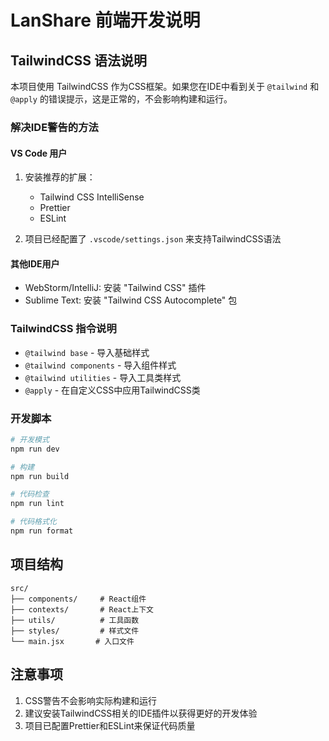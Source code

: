 # LanShare 前端开发说明

## TailwindCSS 语法说明

本项目使用 TailwindCSS 作为CSS框架。如果您在IDE中看到关于 `@tailwind` 和 `@apply` 的错误提示，这是正常的，不会影响构建和运行。

### 解决IDE警告的方法

#### VS Code 用户
1. 安装推荐的扩展：
   - Tailwind CSS IntelliSense
   - Prettier
   - ESLint

2. 项目已经配置了 `.vscode/settings.json` 来支持TailwindCSS语法

#### 其他IDE用户
- WebStorm/IntelliJ: 安装 "Tailwind CSS" 插件
- Sublime Text: 安装 "Tailwind CSS Autocomplete" 包

### TailwindCSS 指令说明

- `@tailwind base` - 导入基础样式
- `@tailwind components` - 导入组件样式  
- `@tailwind utilities` - 导入工具类样式
- `@apply` - 在自定义CSS中应用TailwindCSS类

### 开发脚本

```bash
# 开发模式
npm run dev

# 构建
npm run build

# 代码检查
npm run lint

# 代码格式化
npm run format
```

## 项目结构

```
src/
├── components/     # React组件
├── contexts/       # React上下文
├── utils/          # 工具函数
├── styles/         # 样式文件
└── main.jsx       # 入口文件
```

## 注意事项

1. CSS警告不会影响实际构建和运行
2. 建议安装TailwindCSS相关的IDE插件以获得更好的开发体验
3. 项目已配置Prettier和ESLint来保证代码质量
